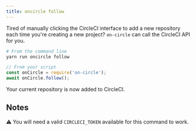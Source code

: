 ```yaml
---
title: oncircle follow
---
```


Tired of manually clicking the CircleCI interface to add a new repository each
time you're creating a new project? `on-circle` can call the CircleCI API for
you.

```bash
# From the command line
yarn run oncircle follow
```

```javascript
// From your script
const onCircle = require('on-circle');
await onCircle.follow();
```

Your current repository is now added to CircleCI.

## Notes

⚠ You will need a valid `CIRCLECI_TOKEN` available for this command to work.
